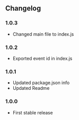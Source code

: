 ## Changelog

### 1.0.3

* Changed main file to index.js

### 1.0.2

* Exported event id in index.js

### 1.0.1

* Updated package.json info
* Updated Readme

### 1.0.0

* First stable release
